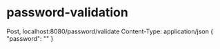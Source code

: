 # password-validation
Post, localhost:8080/password/validate
Content-Type: application/json
{
    "password": ""
}